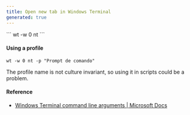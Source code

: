 ```yaml
---
title: Open new tab in Windows Terminal
generated: true
---
```


<div markdown="1" class="ans">
```
wt -w 0 nt
```
</div>

#### Using a profile

```
wt -w 0 nt -p "Prompt de comando"
```

The profile name is not culture invariant, so using it in scripts could be a problem.

#### Reference

- [Windows Terminal command line arguments \| Microsoft Docs](https://docs.microsoft.com/en-us/windows/terminal/command-line-arguments?tabs=windows)
